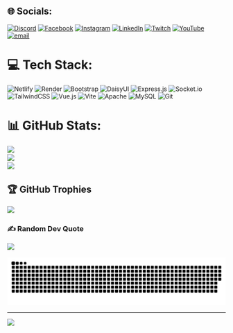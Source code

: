 
## 🌐 Socials:
[![Discord](https://img.shields.io/badge/Discord-%237289DA.svg?logo=discord&logoColor=white)](https://discord.gg/tukloy) [![Facebook](https://img.shields.io/badge/Facebook-%231877F2.svg?logo=Facebook&logoColor=white)](https://facebook.com/Tukloy26) [![Instagram](https://img.shields.io/badge/Instagram-%23E4405F.svg?logo=Instagram&logoColor=white)](https://instagram.com/tukloy_) [![LinkedIn](https://img.shields.io/badge/LinkedIn-%230077B5.svg?logo=linkedin&logoColor=white)](https://linkedin.com/in/rheyvince-lawrence-napay-7779a729a/) [![Twitch](https://img.shields.io/badge/Twitch-%239146FF.svg?logo=Twitch&logoColor=white)](https://twitch.tv/tukloy) [![YouTube](https://img.shields.io/badge/YouTube-%23FF0000.svg?logo=YouTube&logoColor=white)](https://youtube.com/@@tukloy) [![email](https://img.shields.io/badge/Email-D14836?logo=gmail&logoColor=white)](mailto:rheyvince.26@gmail.com) 

# 💻 Tech Stack:
![Netlify](https://img.shields.io/badge/netlify-%23000000.svg?style=for-the-badge&logo=netlify&logoColor=#00C7B7) ![Render](https://img.shields.io/badge/Render-%46E3B7.svg?style=for-the-badge&logo=render&logoColor=white) ![Bootstrap](https://img.shields.io/badge/bootstrap-%238511FA.svg?style=for-the-badge&logo=bootstrap&logoColor=white) ![DaisyUI](https://img.shields.io/badge/daisyui-5A0EF8?style=for-the-badge&logo=daisyui&logoColor=white) ![Express.js](https://img.shields.io/badge/express.js-%23404d59.svg?style=for-the-badge&logo=express&logoColor=%2361DAFB) ![Socket.io](https://img.shields.io/badge/Socket.io-black?style=for-the-badge&logo=socket.io&badgeColor=010101) ![TailwindCSS](https://img.shields.io/badge/tailwindcss-%2338B2AC.svg?style=for-the-badge&logo=tailwind-css&logoColor=white) ![Vue.js](https://img.shields.io/badge/vue.js-%2335495e.svg?style=for-the-badge&logo=vuedotjs&logoColor=%234FC08D) ![Vite](https://img.shields.io/badge/vite-%23646CFF.svg?style=for-the-badge&logo=vite&logoColor=white) ![Apache](https://img.shields.io/badge/apache-%23D42029.svg?style=for-the-badge&logo=apache&logoColor=white) ![MySQL](https://img.shields.io/badge/mysql-4479A1.svg?style=for-the-badge&logo=mysql&logoColor=white) ![Git](https://img.shields.io/badge/git-%23F05033.svg?style=for-the-badge&logo=git&logoColor=white)
# 📊 GitHub Stats:
![](https://github-readme-stats.vercel.app/api?username=Tukloy&theme=dark&hide_border=false&include_all_commits=false&count_private=false)<br/>
![](https://nirzak-streak-stats.vercel.app/?user=Tukloy&theme=dark&hide_border=false)<br/>
![](https://github-readme-stats.vercel.app/api/top-langs/?username=Tukloy&theme=dark&hide_border=false&include_all_commits=false&count_private=false&layout=compact)

## 🏆 GitHub Trophies
![](https://github-profile-trophy.vercel.app/?username=Tukloy&theme=radical&no-frame=false&no-bg=false&margin-w=4)

### ✍️ Random Dev Quote
![](https://quotes-github-readme.vercel.app/api?type=vetical&theme=light)

<picture>
  <source media="(prefers-color-scheme: dark)" srcset="https://raw.githubusercontent.com/Tukloy/Tukloy/output/github-snake-dark.svg" />
  <source media="(prefers-color-scheme: light)" srcset="https://raw.githubusercontent.com/Tukloy/Tukloy/output/github-snake.svg" />
  <img alt="github-snake" src="https://raw.githubusercontent.com/Tukloy/Tukloy/output/github-snake.svg" />
</picture>

---
[![](https://visitcount.itsvg.in/api?id=Tukloy&icon=0&color=0)](https://visitcount.itsvg.in)

<!-- Proudly created with GPRM ( https://gprm.itsvg.in ) -->
